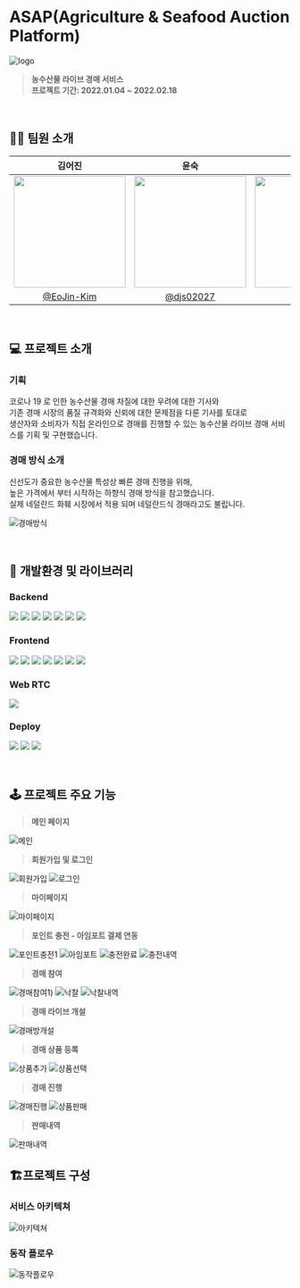 <br/>

# ASAP(Agriculture & Seafood Auction Platform)
![logo](https://user-images.githubusercontent.com/48577694/165339544-7be16caf-00b5-49de-857e-0097796073e3.png)

> **농수산물 라이브 경매 서비스**  
> **프로젝트 기간: 2022.01.04 ~ 2022.02.18**

<br/>

## 🙆‍♂️ 팀원 소개

|김어진|윤숙|오용록|이상윤|이아현|
|:-:|:-:|:-:|:-:|:-:|
|<img src="https://avatars.githubusercontent.com/u/62640679?v=4" width=200>|<img src="https://avatars.githubusercontent.com/u/42508120?v=4" width=200>|<img src="https://avatars.githubusercontent.com/u/18694745?v=4" width=200>|<img src="https://avatars.githubusercontent.com/u/38884368?v=4" width=200>|<img src="https://avatars.githubusercontent.com/u/48577694?v=4" width=200>|
|[@EoJin-Kim](https://github.com/EoJin-Kim)|[@djs02027](https://github.com/djs02027)|[@ohyr](https://github.com/ohyr)|[@dltkddbs](https://github.com/dltkddbs)|[@alskal1](https://github.com/alskal1)|

<br/>

## 💻 프로젝트 소개  
  
### 기획

코로나 19 로 인한 농수산물 경매 차질에 대한 우려에 대한 기사와 \
기존 경매 시장의 품질 규격화와 신뢰에 대한 문제점을 다룬 기사를 토대로 \
생산자와 소비자가 직접 온라인으로 경매를 진행할 수 있는 농수산물 라이브 경매 서비스를 기획 및 구현했습니다.

### 경매 방식 소개

신선도가 중요한 농수산물 특성상 빠른 경매 진행을 위해, \
높은 가격에서 부터 시작하는 하향식 경매 방식을 참고했습니다. \
실제 네덜란드 화훼 시장에서 적용 되며 네덜란드식 경매라고도 불립니다.

![경매방식](https://user-images.githubusercontent.com/48577694/165340341-7e510495-01f5-467d-b862-dc2de29d39dc.png)

<br/>



## 🎨 개발환경 및 라이브러리

### Backend
    
<img src="https://img.shields.io/badge/IntelliJ IDEA-000000?style=flat-square&logo=IntelliJIDEA&logoColor=white"/> <img src="https://img.shields.io/badge/Gradle-7.3.2-02303A?style=flat-square&logo=Gradle&logoColor=white"/>
<img src="https://img.shields.io/badge/Spring Boot-2.5.8-6DB33F?style=flat-square&logo=Spring Boot&logoColor=white"/>
<img src="https://img.shields.io/badge/Spring Boot JPA-2.5.8-59666C?style=flat-square&logo=SpringBootJPA&logoColor=white"/>
<img src="https://img.shields.io/badge/Spring Security-6DB33F?style=flat-square&logo=SpringSecurity&logoColor=white"/>
<img src="https://img.shields.io/badge/Java-11-007396?style=flat&logo=Java&logoColor=white"/>
<img src="https://img.shields.io/badge/MySQL-4479A1?style=flat-square&logo=MySQL&logoColor=white"/>
    
### Frontend
    
<img src="https://img.shields.io/badge/Visual Studio Code-007ACC?style=flat-square&logo=Visual Studio Code&logoColor=white"/> <img src="https://img.shields.io/badge/Node-16.13.0-339933?style=flat-square&logo=Node.js&logoColor=white"/>
<img src="https://img.shields.io/badge/Npm-8.3.2-CB3837?style=flat-square&logo=Npm&logoColor=white"/>
<img src="https://img.shields.io/badge/Vue-3.0-4FC08D?style=flat-square&logo=Vue.js&logoColor=white"/>
<img src="https://img.shields.io/badge/Quasar-2.0-1976D2?style=flat-square&logo=Quasar&logoColor=white"/>
<img src="https://img.shields.io/badge/VueRouter-4.0-4FC08D?style=flat-square&logo=Vue.js&logoColor=white"/>
<img src="https://img.shields.io/badge/Vuex-4.0-4FC08D?style=flat-square&logo=Vue.js&logoColor=white"/>
    
### Web RTC

<img src="https://img.shields.io/badge/OpenVidu 2.20.0-333333?style=flat-square&logo=WebRTC&logoColor=white"/>
 
### Deploy

<img src="https://img.shields.io/badge/AWS-232F3E?style=flat-square&logo=amazon aws&logoColor=white"/> <img src="https://img.shields.io/badge/Docker-2496ED?style=flat-square&logo=Docker&logoColor=white"/>
<img src="https://img.shields.io/badge/NGINX-009639?style=flat-square&logo=NGINX&logoColor=white"/>
    
<br/>

## 🕹 프로젝트 주요 기능

> **메인 페이지**

![메인](https://user-images.githubusercontent.com/48577694/165340332-81fdf9bd-1199-4b7e-bf8d-ba781d43cd19.png)

> **회원가입 및 로그인**

![회원가입](https://user-images.githubusercontent.com/48577694/165340334-a0ac773f-9d60-4c69-af26-7652599ea7f6.png)
![로그인](https://user-images.githubusercontent.com/48577694/165340327-07d370c4-2ba3-49e7-94bf-5685f52d5185.png)

> **마이페이지**

![마이페이지](https://user-images.githubusercontent.com/48577694/165340323-6c0b8483-9db1-4c68-a7f3-13c4b74c1ea2.png)

> **포인트 충전 - 아임포트 결제 연동**

![포인트충전1](https://user-images.githubusercontent.com/48577694/165340319-e089956f-c836-41c3-a71c-f90171b4b2bc.png)
![아임포트](https://user-images.githubusercontent.com/48577694/165340275-a18c5019-1e5b-4480-849b-1c3b3791e694.png)
![충전완료](https://user-images.githubusercontent.com/48577694/165340343-63acd313-8134-4d06-8149-700cb0e043a2.png)
![충전내역](https://user-images.githubusercontent.com/48577694/165340317-986666b2-b839-42cf-8255-557db02675ed.png)

> **경매 참여**

![경매참여1)](https://user-images.githubusercontent.com/48577694/165340313-265739ed-2dc6-4651-bf09-a0c72051b83d.png)
![낙찰](https://user-images.githubusercontent.com/48577694/165340306-ebb074b3-0057-4b81-88c2-215bf2788460.png)
![낙찰내역](https://user-images.githubusercontent.com/48577694/165340302-8fa8128a-5692-4e20-944e-ce1822925400.png)

> **경매 라이브 개설**

![경매방개설](https://user-images.githubusercontent.com/48577694/165340299-81d29453-b857-488b-b49d-b863bfa4afc3.png)

> **경매 상품 등록**

![상품추가](https://user-images.githubusercontent.com/48577694/165340296-dc573e4f-40f7-482d-8655-f4a0458580aa.png)
![상품선택](https://user-images.githubusercontent.com/48577694/165340293-9e2e4490-0345-4450-ae04-f0a6a9428040.png)

> **경매 진행**

![경매진행](https://user-images.githubusercontent.com/48577694/165340288-a9bd3682-994a-45a4-9a71-bfb72a7521b3.png)
![상품판매](https://user-images.githubusercontent.com/48577694/165340283-1f624812-09c9-46b9-8bff-4012aff7428e.png)

> **판매내역**

![판매내역](https://user-images.githubusercontent.com/48577694/165340281-caf90d8e-047a-4982-b781-6f1bd948f742.png)

## 🏗️프로젝트 구성

### 서비스 아키텍쳐
![아키텍쳐](https://user-images.githubusercontent.com/48577694/165340267-601e81c1-16a0-4664-a21c-c4cd526a285b.png)

### 동작 플로우
![동작플로우](https://user-images.githubusercontent.com/48577694/165340279-dd3f1e1e-2e3a-4673-96ff-203ab4c7b49e.png)
